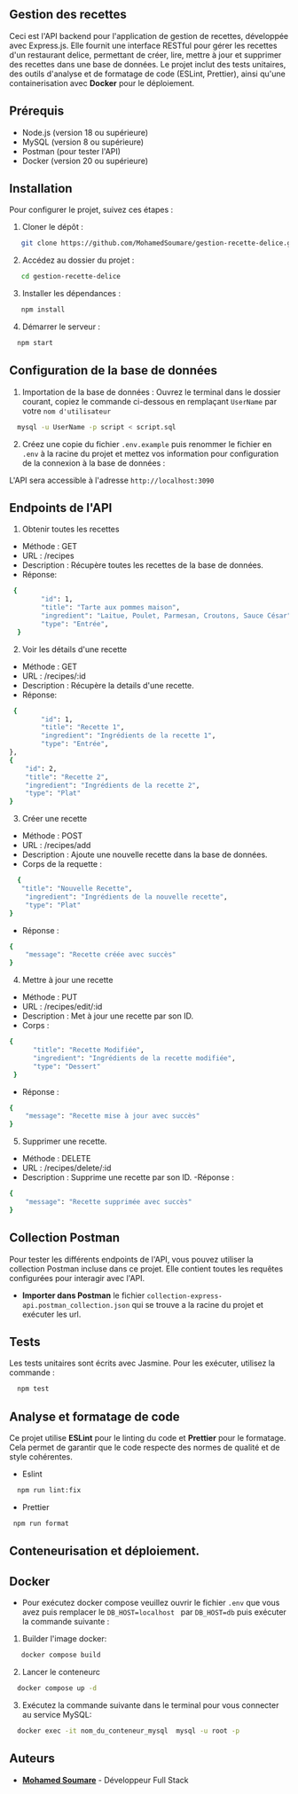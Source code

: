 ## Gestion des recettes

Ceci est l'API backend pour l'application de gestion de recettes, développée avec Express.js. Elle fournit une interface RESTful pour gérer les recettes d'un restaurant delice, permettant de créer, lire, mettre à jour et supprimer des recettes dans une base de données. Le projet inclut des tests unitaires, des outils d'analyse et de formatage de code (ESLint, Prettier), ainsi qu'une containerisation avec **Docker** pour le déploiement.

## Prérequis

- Node.js (version 18 ou supérieure)
- MySQL (version 8 ou supérieure)
- Postman (pour tester l'API)
- Docker (version 20 ou supérieure)

## Installation

Pour configurer le projet, suivez ces étapes :

1. Cloner le dépôt :

```bash
   git clone https://github.com/MohamedSoumare/gestion-recette-delice.git
```

2. Accédez au dossier du projet :

```bash
   cd gestion-recette-delice
```

3. Installer les dépendances :

```bash
   npm install
```

4. Démarrer le serveur :

```bash
  npm start
```

## Configuration de la base de données

1. Importation de la base de données :
   Ouvrez le terminal dans le dossier courant, copiez le commande ci-dessous en remplaçant `UserName` par votre `nom d'utilisateur`

```bash
  mysql -u UserName -p script < script.sql
```

2. Créez une copie du fichier `.env.example` puis renommer le fichier en `.env` à la racine du projet et mettez vos information pour configuration de la connexion à la base de données :

L'API sera accessible à l'adresse `http://localhost:3090`

## Endpoints de l'API

1. Obtenir toutes les recettes

- Méthode : GET
- URL : /recipes
- Description : Récupère toutes les recettes de la base de données.
- Réponse:

```bash
 {
        "id": 1,
        "title": "Tarte aux pommes maison",
        "ingredient": "Laitue, Poulet, Parmesan, Croutons, Sauce César",
        "type": "Entrée",
  }
```

2. Voir les détails d'une recette

- Méthode : GET
- URL : /recipes/:id
- Description : Récupère la details d'une recette.
- Réponse:

```bash
 {
        "id": 1,
        "title": "Recette 1",
        "ingredient": "Ingrédients de la recette 1",
        "type": "Entrée",
},
{
    "id": 2,
    "title": "Recette 2",
    "ingredient": "Ingrédients de la recette 2",
    "type": "Plat"
}
```

3. Créer une recette

- Méthode : POST
- URL : /recipes/add
- Description : Ajoute une nouvelle recette dans la base de données.
- Corps de la requette :

```bash
  {
   "title": "Nouvelle Recette",
    "ingredient": "Ingrédients de la nouvelle recette",
    "type": "Plat"
}
```

- Réponse :

```bash
{
    "message": "Recette créée avec succès"
}

```

4. Mettre à jour une recette

- Méthode : PUT
- URL : /recipes/edit/:id
- Description : Met à jour une recette par son ID.
- Corps :

```bash
{
      "title": "Recette Modifiée",
      "ingredient": "Ingrédients de la recette modifiée",
      "type": "Dessert"
 }

```

- Réponse :

```bash
{
    "message": "Recette mise à jour avec succès"
}
```

5. Supprimer une recette.

- Méthode : DELETE
- URL : /recipes/delete/:id
- Description : Supprime une recette par son ID.
  -Réponse :

```bash
{
    "message": "Recette supprimée avec succès"
}
```

## Collection Postman

Pour tester les différents endpoints de l'API, vous pouvez utiliser la collection Postman incluse dans ce projet. Elle contient toutes les requêtes configurées pour interagir avec l'API.

- **Importer dans Postman** le fichier `collection-express-api.postman_collection.json` qui se trouve a la racine du projet et exécuter les url.

## Tests

Les tests unitaires sont écrits avec Jasmine. Pour les exécuter, utilisez la commande :

```bash
  npm test
```

## Analyse et formatage de code

Ce projet utilise **ESLint** pour le linting du code et **Prettier** pour le formatage. Cela permet de garantir que le code respecte des normes de qualité et de style cohérentes.

- Eslint

```bash
  npm run lint:fix
```

- Prettier

```bash
 npm run format
```

## Conteneurisation et déploiement.

## Docker

- Pour exécutez docker compose veuillez ouvrir le fichier `.env` que vous avez puis remplacer le `DB_HOST=localhost ` par `DB_HOST=db` puis exécuter la commande suivante :

1. Builder l'image docker:

```bash
   docker compose build
```

2. Lancer le conteneurc

```bash
  docker compose up -d
```

3. Exécutez la commande suivante dans le terminal pour vous connecter au service MySQL:

```bash
  docker exec -it nom_du_conteneur_mysql  mysql -u root -p
```

## Auteurs

- **[Mohamed Soumare](https://github.com/MohamedSoumare)** - Développeur Full Stack
